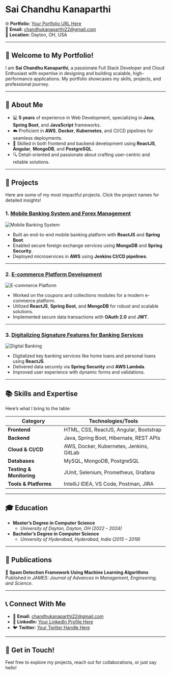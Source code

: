 # Sai Chandhu Kanaparthi  
🌐 **Portfolio:** [Your Portfolio URL Here](https://your-username.github.io/)  
📧 **Email:** [chandhukanaparthi22@gmail.com](mailto:chandhukanaparthi22@gmail.com)  
📍 **Location:** Dayton, OH, USA  

---

## 👋 Welcome to My Portfolio!  
I am **Sai Chandhu Kanaparthi**, a passionate Full Stack Developer and Cloud Enthusiast with expertise in designing and building scalable, high-performance applications. My portfolio showcases my skills, projects, and professional journey.

---

## 📌 **About Me**  
- 💻 **5 years** of experience in Web Development, specializing in **Java**, **Spring Boot**, and **JavaScript** frameworks.  
- ☁️ Proficient in **AWS**, **Docker**, **Kubernetes**, and CI/CD pipelines for seamless deployments.  
- 🌟 Skilled in both frontend and backend development using **ReactJS**, **Angular**, **MongoDB**, and **PostgreSQL**.  
- 🔍 Detail-oriented and passionate about crafting user-centric and reliable solutions.  

---

## 🚀 **Projects**  
Here are some of my most impactful projects. Click the project names for detailed insights!  

### 1. **[Mobile Banking System and Forex Management](#)**  
![Mobile Banking System](https://via.placeholder.com/600x300.png?text=Mobile+Banking+System+Preview)  
- Built an end-to-end mobile banking platform with **ReactJS** and **Spring Boot**.  
- Enabled secure foreign exchange services using **MongoDB** and **Spring Security**.  
- Deployed microservices in **AWS** using **Jenkins CI/CD pipelines**.  

---

### 2. **[E-commerce Platform Development](#)**  
![E-commerce Platform](https://via.placeholder.com/600x300.png?text=E-commerce+Platform+Preview)  
- Worked on the coupons and collections modules for a modern e-commerce platform.  
- Utilized **ReactJS**, **Spring Boot**, and **MongoDB** for robust and scalable solutions.  
- Implemented secure data transactions with **OAuth 2.0** and **JWT**.  

---

### 3. **[Digitalizing Signature Features for Banking Services](#)**  
![Digital Banking](https://via.placeholder.com/600x300.png?text=Digital+Banking+Features+Preview)  
- Digitalized key banking services like home loans and personal loans using **ReactJS**.  
- Delivered data securely via **Spring Security** and **AWS Lambda**.  
- Improved user experience with dynamic forms and validations.  

---

## 📚 **Skills and Expertise**  
Here’s what I bring to the table:  

| **Category**          | **Technologies/Tools**                            |
|-----------------------|--------------------------------------------------|
| **Frontend**          | HTML, CSS, ReactJS, Angular, Bootstrap           |
| **Backend**           | Java, Spring Boot, Hibernate, REST APIs          |
| **Cloud & CI/CD**     | AWS, Docker, Kubernetes, Jenkins, GitLab         |
| **Databases**         | MySQL, MongoDB, PostgreSQL                       |
| **Testing & Monitoring**| JUnit, Selenium, Prometheus, Grafana            |
| **Tools & Platforms** | IntelliJ IDEA, VS Code, Postman, JIRA            |

---

## 🎓 **Education**  
- **Master’s Degree in Computer Science**  
  - *University of Dayton, Dayton, OH (2022 – 2024)*  
- **Bachelor’s Degree in Computer Science**  
  - *University of Hyderabad, Hyderabad, India (2015 – 2019)*  

---

## 📄 **Publications**  
📖 **Spam Detection Framework Using Machine Learning Algorithms**  
Published in *JAMES: Journal of Advances in Management, Engineering, and Science*.  

---

## 📞 **Connect With Me**  
- 📧 **Email:** [chandhukanaparthi22@gmail.com](mailto:chandhukanaparthi22@gmail.com)  
- 💼 **LinkedIn:** [Your LinkedIn Profile Here](https://www.linkedin.com)  
- 🐦 **Twitter:** [Your Twitter Handle Here](https://twitter.com)  

---

## 🌟 **Get in Touch!**  
Feel free to explore my projects, reach out for collaborations, or just say hello!  
